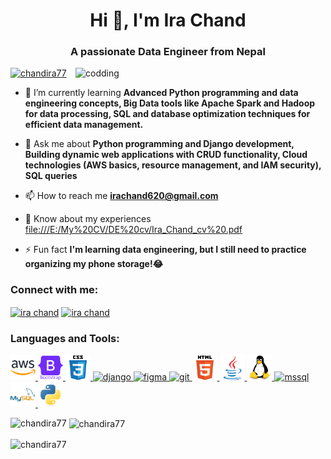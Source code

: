 <h1 align="center">Hi 👋, I'm Ira Chand</h1>
<h3 align="center">A passionate Data Engineer from Nepal</h3>
<img align="right" alt="codding" width="400" src="https://www.google.com/url?sa=i&url=https%3A%2F%2Fgithub.com%2Fcbutuc&psig=AOvVaw3qYNavnf_ojlsK_AhTf2NE&ust=1737221434594000&source=images&cd=vfe&opi=89978449&ved=0CBMQjRxqFwoTCJja9rOk_YoDFQAAAAAdAAAAABAE">

<p align="left"> <a href="https://github.com/ryo-ma/github-profile-trophy"><img src="https://github-profile-trophy.vercel.app/?username=chandira77" alt="chandira77" /></a> </p>

- 🌱 I’m currently learning **Advanced Python programming and data engineering concepts, Big Data tools like Apache Spark and Hadoop for data processing, SQL and database optimization techniques for efficient data management.**

- 💬 Ask me about **Python programming and Django development, Building dynamic web applications with CRUD functionality, Cloud technologies (AWS basics, resource management, and IAM security), SQL queries**

- 📫 How to reach me **irachand620@gmail.com**

- 📄 Know about my experiences [file:///E:/My%20CV/DE%20cv/Ira_Chand_cv%20.pdf](file:///E:/My%20CV/DE%20cv/Ira_Chand_cv%20.pdf)

- ⚡ Fun fact **I'm learning data engineering, but I still need to practice organizing my phone storage!😂**

<h3 align="left">Connect with me:</h3>
<p align="left">
<a href="https://linkedin.com/in/ira chand" target="blank"><img align="center" src="https://raw.githubusercontent.com/rahuldkjain/github-profile-readme-generator/master/src/images/icons/Social/linked-in-alt.svg" alt="ira chand" height="30" width="40" /></a>
<a href="https://fb.com/ira chand" target="blank"><img align="center" src="https://raw.githubusercontent.com/rahuldkjain/github-profile-readme-generator/master/src/images/icons/Social/facebook.svg" alt="ira chand" height="30" width="40" /></a>
</p>

<h3 align="left">Languages and Tools:</h3>
<p align="left"> <a href="https://aws.amazon.com" target="_blank" rel="noreferrer"> <img src="https://raw.githubusercontent.com/devicons/devicon/master/icons/amazonwebservices/amazonwebservices-original-wordmark.svg" alt="aws" width="40" height="40"/> </a> <a href="https://getbootstrap.com" target="_blank" rel="noreferrer"> <img src="https://raw.githubusercontent.com/devicons/devicon/master/icons/bootstrap/bootstrap-plain-wordmark.svg" alt="bootstrap" width="40" height="40"/> </a> <a href="https://www.w3schools.com/css/" target="_blank" rel="noreferrer"> <img src="https://raw.githubusercontent.com/devicons/devicon/master/icons/css3/css3-original-wordmark.svg" alt="css3" width="40" height="40"/> </a> <a href="https://www.djangoproject.com/" target="_blank" rel="noreferrer"> <img src="https://cdn.worldvectorlogo.com/logos/django.svg" alt="django" width="40" height="40"/> </a> <a href="https://www.figma.com/" target="_blank" rel="noreferrer"> <img src="https://www.vectorlogo.zone/logos/figma/figma-icon.svg" alt="figma" width="40" height="40"/> </a> <a href="https://git-scm.com/" target="_blank" rel="noreferrer"> <img src="https://www.vectorlogo.zone/logos/git-scm/git-scm-icon.svg" alt="git" width="40" height="40"/> </a> <a href="https://www.w3.org/html/" target="_blank" rel="noreferrer"> <img src="https://raw.githubusercontent.com/devicons/devicon/master/icons/html5/html5-original-wordmark.svg" alt="html5" width="40" height="40"/> </a> <a href="https://www.java.com" target="_blank" rel="noreferrer"> <img src="https://raw.githubusercontent.com/devicons/devicon/master/icons/java/java-original.svg" alt="java" width="40" height="40"/> </a> <a href="https://www.linux.org/" target="_blank" rel="noreferrer"> <img src="https://raw.githubusercontent.com/devicons/devicon/master/icons/linux/linux-original.svg" alt="linux" width="40" height="40"/> </a> <a href="https://www.microsoft.com/en-us/sql-server" target="_blank" rel="noreferrer"> <img src="https://www.svgrepo.com/show/303229/microsoft-sql-server-logo.svg" alt="mssql" width="40" height="40"/> </a> <a href="https://www.mysql.com/" target="_blank" rel="noreferrer"> <img src="https://raw.githubusercontent.com/devicons/devicon/master/icons/mysql/mysql-original-wordmark.svg" alt="mysql" width="40" height="40"/> </a> <a href="https://www.python.org" target="_blank" rel="noreferrer"> <img src="https://raw.githubusercontent.com/devicons/devicon/master/icons/python/python-original.svg" alt="python" width="40" height="40"/> </a> </p>

<p><img align="left" src="https://github-readme-stats.vercel.app/api/top-langs?username=chandira77&show_icons=true&locale=en&layout=compact" alt="chandira77" /></p>

<p>&nbsp;<img align="center" src="https://github-readme-stats.vercel.app/api?username=chandira77&show_icons=true&locale=en" alt="chandira77" /></p>

<p><img align="center" src="https://github-readme-streak-stats.herokuapp.com/?user=chandira77&" alt="chandira77" /></p>
